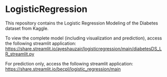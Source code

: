 # LogisticRegression

This repository contains the Logistic Regression Modeling of the Diabetes dataset from Kaggle.

To view the complete model (including visualization and prediction), access the following streamlit application:
https://share.streamlit.io/ayeshauzair/logisticregression/main/diabetesDS_LR_streamlit.py


For prediction only, access the following streamlit application:
https://share.streamlit.io/becpl/logistic_regression/main

